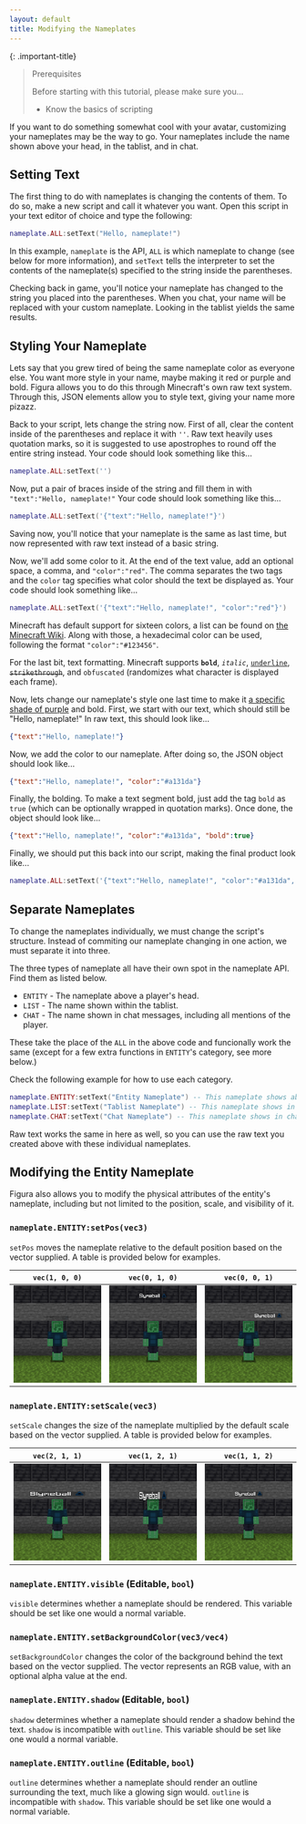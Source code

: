 ```yaml
---
layout: default
title: Modifying the Nameplates
---
```


{: .important-title}
> Prerequisites
> 
> Before starting with this tutorial, please make sure you...
>
> - Know the basics of scripting

If you want to do something somewhat cool with your avatar, customizing your nameplates may be the way to go. Your nameplates include the name shown above your head, in the tablist, and in chat.

## Setting Text

The first thing to do with nameplates is changing the contents of them. To do so, make a new script and call it whatever you want. Open this script in your text editor of choice and type the following:

```lua
nameplate.ALL:setText("Hello, nameplate!")
```

In this example, `nameplate` is the API, `ALL` is which nameplate to change (see below for more information), and `setText` tells the interpreter to set the contents of the nameplate(s) specified to the string inside the parentheses.

Checking back in game, you'll notice your nameplate has changed to the string you placed into the parentheses. When you chat, your name will be replaced with your custom nameplate. Looking in the tablist yields the same results.

## Styling Your Nameplate

Lets say that you grew tired of being the same nameplate color as everyone else. You want more style in your name, maybe making it red or purple and bold. Figura allows you to do this through Minecraft's own raw text system. Through this, JSON elements allow you to style text, giving your name more pizazz.

Back to your script, lets change the string now. First of all, clear the content inside of the parentheses and replace it with `''`. Raw text heavily uses quotation marks, so it is suggested to use apostrophes to round off the entire string instead. Your code should look something like this...

```lua
nameplate.ALL:setText('')
```

Now, put a pair of braces inside of the string and fill them in with `"text":"Hello, nameplate!"` Your code should look something like this...

```lua
nameplate.ALL:setText('{"text":"Hello, nameplate!"}')
```

Saving now, you'll notice that your nameplate is the same as last time, but now represented with raw text instead of a basic string.

Now, we'll add some color to it. At the end of the text value, add an optional space, a comma, and `"color":"red"`. The comma separates the two tags and the `color` tag specifies what color should the text be displayed as. Your code should look something like...

```lua
nameplate.ALL:setText('{"text":"Hello, nameplate!", "color":"red"}')
```

Minecraft has default support for sixteen colors, a list can be found on [the Minecraft Wiki](https://minecraft.fandom.com/wiki/Formatting_codes#Color_codes). Along with those, a hexadecimal color can be used, following the format `"color":"#123456"`.

For the last bit, text formatting. Minecraft supports **`bold`**, *`italic`*, <ins>`underline`</ins>, ~~`strikethrough`~~, and `obfuscated` (randomizes what character is displayed each frame).

Now, lets change our nameplate's style one last time to make it [a specific shade of purple](https://colorpicker.me/#a131da "#a131da") and bold. First, we start with our text, which should still be "Hello, nameplate!" In raw text, this should look like...

```json
{"text":"Hello, nameplate!"}
```

Now, we add the color to our nameplate. After doing so, the JSON object should look like...

```json
{"text":"Hello, nameplate!", "color":"#a131da"}
```

Finally, the bolding. To make a text segment bold, just add the tag `bold` as `true` (which can be optionally wrapped in quotation marks). Once done, the object should look like...

```json
{"text":"Hello, nameplate!", "color":"#a131da", "bold":true}
```

Finally, we should put this back into our script, making the final product look like...

```lua
nameplate.ALL:setText('{"text":"Hello, nameplate!", "color":"#a131da", "bold":true}')
```

## Separate Nameplates

To change the nameplates individually, we must change the script's structure. Instead of commiting our nameplate changing in one action, we must separate it into three.

The three types of nameplate all have their own spot in the nameplate API. Find them as listed below.

- `ENTITY` - The nameplate above a player's head.
- `LIST` - The name shown within the tablist.
- `CHAT` - The name shown in chat messages, including all mentions of the player.

These take the place of the `ALL` in the above code and funcionally work the same (except for a few extra functions in `ENTITY`'s category, see more below.)

Check the following example for how to use each category.

```lua
nameplate.ENTITY:setText("Entity Nameplate") -- This nameplate shows above the player.
nameplate.LIST:setText("Tablist Nameplate") -- This nameplate shows in the tablist.
nameplate.CHAT:setText("Chat Nameplate") -- This nameplate shows in chat.
```

Raw text works the same in here as well, so you can use the raw text you created above with these individual nameplates.

## Modifying the Entity Nameplate

Figura also allows you to modify the physical attributes of the entity's nameplate, including but not limited to the position, scale, and visibility of it. 

### `nameplate.ENTITY:setPos(vec3)`

`setPos` moves the nameplate relative to the default position based on the vector supplied. A table is provided below for examples.

| `vec(1, 0, 0)` | `vec(0, 1, 0)` | `vec(0, 0, 1)` |
| --- | --- | --- |
| ![](https://github.com/Slymeball/Figura-Wiki/blob/main/images/nameplate/setPos-1-0-0.png?raw=true) | ![](https://github.com/Slymeball/Figura-Wiki/blob/main/images/nameplate/setPos-0-1-0.png?raw=true) | ![](https://github.com/Slymeball/Figura-Wiki/blob/main/images/nameplate/setPos-0-0-1.png?raw=true)

### `nameplate.ENTITY:setScale(vec3)`

`setScale` changes the size of the nameplate multiplied by the default scale based on the vector supplied. A table is provided below for examples.

| `vec(2, 1, 1)` | `vec(1, 2, 1)` | `vec(1, 1, 2)` |
| --- | --- | --- |
| ![](https://github.com/Slymeball/Figura-Wiki/blob/main/images/nameplate/setScale-2-1-1.png?raw=true) | ![](https://github.com/Slymeball/Figura-Wiki/blob/main/images/nameplate/setScale-1-2-1.png?raw=true) | ![](https://github.com/Slymeball/Figura-Wiki/blob/main/images/nameplate/setScale-1-1-2.png?raw=true)

### `nameplate.ENTITY.visible` (Editable, `bool`)

`visible` determines whether a nameplate should be rendered. This variable should be set like one would a normal variable.

### `nameplate.ENTITY.setBackgroundColor(vec3/vec4)`

`setBackgroundColor` changes the color of the background behind the text based on the vector supplied. The vector represents an RGB value, with an optional alpha value at the end.

### `nameplate.ENTITY.shadow` (Editable, `bool`)

`shadow` determines whether a nameplate should render a shadow behind the text. `shadow` is incompatible with `outline`. This variable should be set like one would a normal variable.

### `nameplate.ENTITY.outline` (Editable, `bool`)

`outline` determines whether a nameplate should render an outline surrounding the text, much like a glowing sign would. `outline` is incompatible with `shadow`. This variable should be set like one would a normal variable.